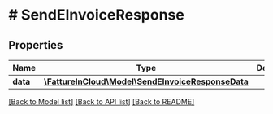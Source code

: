 # # SendEInvoiceResponse

## Properties

Name | Type | Description | Notes
------------ | ------------- | ------------- | -------------
**data** | [**\FattureInCloud\Model\SendEInvoiceResponseData**](SendEInvoiceResponseData.md) |  | [optional]

[[Back to Model list]](../../README.md#models) [[Back to API list]](../../README.md#endpoints) [[Back to README]](../../README.md)

